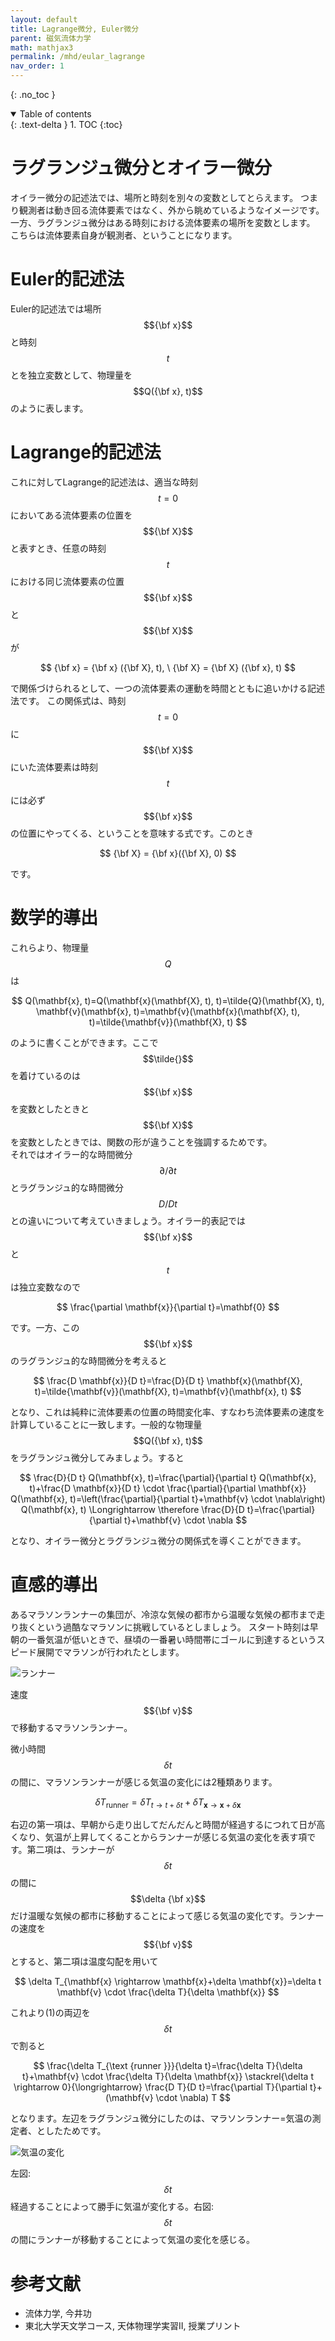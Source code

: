 ```yaml
---
layout: default
title: Lagrange微分, Euler微分
parent: 磁気流体力学
math: mathjax3
permalink: /mhd/eular_lagrange
nav_order: 1
---
```


{: .no_toc }

<details open markdown="block">
  <summary>
    Table of contents
  </summary>
  {: .text-delta }
1. TOC
{:toc}
</details>

# ラグランジュ微分とオイラー微分

オイラー微分の記述法では、場所と時刻を別々の変数としてとらえます。
つまり観測者は動き回る流体要素ではなく、外から眺めているようなイメージです。
一方、ラグランジュ微分はある時刻における流体要素の場所を変数とします。
こちらは流体要素自身が観測者、ということになります。

# Euler的記述法

Euler的記述法では場所$${\bf x}$$と時刻$$t$$とを独立変数として、物理量を$$Q({\bf x}, t)$$のように表します。

# Lagrange的記述法

これに対してLagrange的記述法は、適当な時刻$$t=0$$においてある流体要素の位置を$${\bf X}$$と表すとき、任意の時刻$$t$$における同じ流体要素の位置$${\bf x}$$と$${\bf X}$$が

$$
{\bf x} = {\bf x} ({\bf X}, t), \ {\bf X} = {\bf X} ({\bf x}, t)
$$

で関係づけられるとして、一つの流体要素の運動を時間とともに追いかける記述法です。
この関係式は、時刻$$t=0$$に$${\bf X}$$にいた流体要素は時刻$$t$$には必ず$${\bf x}$$の位置にやってくる、ということを意味する式です。このとき

$$
{\bf X} = {\bf x}({\bf X}, 0)
$$

です。

# 数学的導出

これらより、物理量$$Q$$は

$$
Q(\mathbf{x}, t)=Q(\mathbf{x}(\mathbf{X}, t), t)=\tilde{Q}(\mathbf{X}, t), \mathbf{v}(\mathbf{x}, t)=\mathbf{v}(\mathbf{x}(\mathbf{X}, t), t)=\tilde{\mathbf{v}}(\mathbf{X}, t)
$$

のように書くことができます。ここで$$\tilde{}$$を着けているのは$${\bf x}$$を変数としたときと$${\bf X}$$を変数としたときでは、関数の形が違うことを強調するためです。  
それではオイラー的な時間微分$$\partial/\partial t$$とラグランジュ的な時間微分$$D / Dt$$との違いについて考えていきましょう。オイラー的表記では$${\bf x}$$と$$t$$は独立変数なので

$$
\frac{\partial \mathbf{x}}{\partial t}=\mathbf{0}
$$

です。一方、この$${\bf x}$$のラグランジュ的な時間微分を考えると

$$
\frac{D \mathbf{x}}{D t}=\frac{D}{D t} \mathbf{x}(\mathbf{X}, t)=\tilde{\mathbf{v}}(\mathbf{X}, t)=\mathbf{v}(\mathbf{x}, t)
$$

となり、これは純粋に流体要素の位置の時間変化率、すなわち流体要素の速度を計算していることに一致します。一般的な物理量$$Q({\bf x}, t)$$をラグランジュ微分してみましょう。すると

$$
\frac{D}{D t} Q(\mathbf{x}, t)=\frac{\partial}{\partial t} Q(\mathbf{x}, t)+\frac{D \mathbf{x}}{D t} \cdot \frac{\partial}{\partial \mathbf{x}} Q(\mathbf{x}, t)=\left(\frac{\partial}{\partial t}+\mathbf{v} \cdot \nabla\right) Q(\mathbf{x}, t) \Longrightarrow \therefore \frac{D}{D t}=\frac{\partial}{\partial t}+\mathbf{v} \cdot \nabla
$$

となり、オイラー微分とラグランジュ微分の関係式を導くことができます。

# 直感的導出

あるマラソンランナーの集団が、冷涼な気候の都市から温暖な気候の都市まで走り抜くという過酷なマラソンに挑戦しているとしましょう。
スタート時刻は早朝の一番気温が低いときで、昼頃の一番暑い時間帯にゴールに到達するというスピード展開でマラソンが行われたとします。

![ランナー](/assets/images/mhd/runner.png)  

速度$${\bf v}$$で移動するマラソンランナー。  

微小時間$$\delta t$$の間に、マラソンランナーが感じる気温の変化には2種類あります。

$$
\begin{equation}
\delta T_{\text {runner}}=\delta T_{t \rightarrow t+\delta t}+\delta T_{\mathbf{x} \rightarrow \mathbf{x}+\delta \mathbf{x}} \tag{1}
\end{equation}
$$

右辺の第一項は、早朝から走り出してだんだんと時間が経過するにつれて日が高くなり、気温が上昇してくることからランナーが感じる気温の変化を表す項です。第二項は、ランナーが$$\delta t$$の間に$$\delta {\bf x}$$だけ温暖な気候の都市に移動することによって感じる気温の変化です。ランナーの速度を$${\bf v}$$とすると、第二項は温度勾配を用いて

$$
\delta T_{\mathbf{x} \rightarrow \mathbf{x}+\delta \mathbf{x}}=\delta t \mathbf{v} \cdot \frac{\delta T}{\delta \mathbf{x}}
$$

これより(1)の両辺を$$\delta t$$で割ると

$$
\frac{\delta T_{\text {runner }}}{\delta t}=\frac{\delta T}{\delta t}+\mathbf{v} \cdot \frac{\delta T}{\delta \mathbf{x}} \stackrel{\delta t \rightarrow 0}{\longrightarrow} \frac{D T}{D t}=\frac{\partial T}{\partial t}+(\mathbf{v} \cdot \nabla) T
$$

となります。左辺をラグランジュ微分にしたのは、マラソンランナー=気温の測定者、としたためです。

![気温の変化](/assets/images/mhd/delta.png)  

左図: $$\delta t$$経過することによって勝手に気温が変化する。右図: $$\delta t$$の間にランナーが移動することによって気温の変化を感じる。

# 参考文献

* 流体力学, 今井功
* 東北大学天文学コース, 天体物理学実習II, 授業プリント